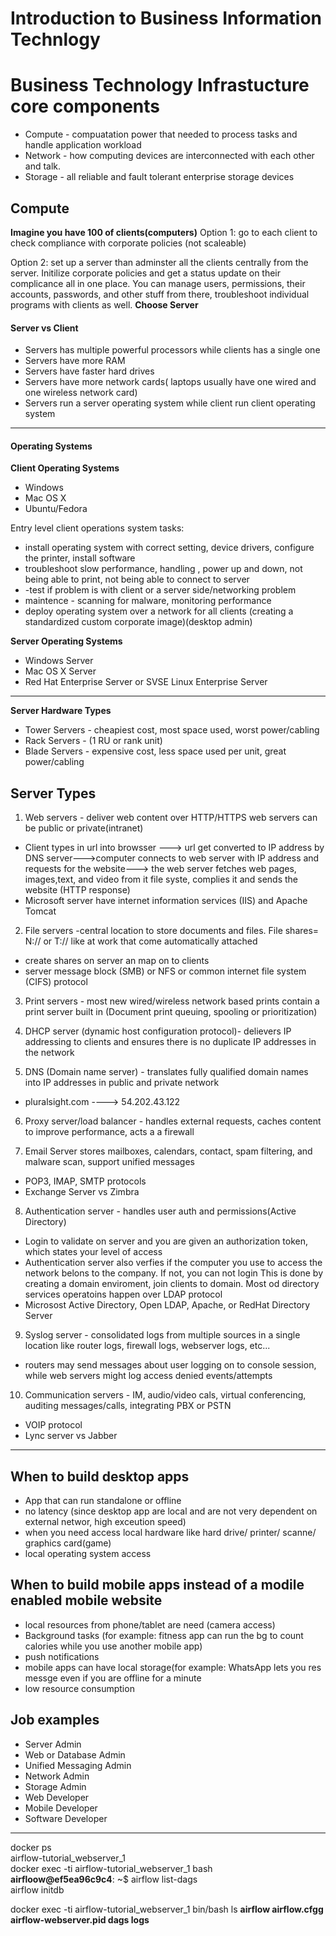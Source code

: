 # Introduction to Business Information Technlogy

# Business Technology Infrastucture core components
- Compute - compuatation power that needed to process tasks and handle application workload
- Network - how computing devices are interconnected with each other and talk. 
- Storage - all reliable and fault tolerant enterprise storage devices

## Compute

**Imagine you have 100 of clients(computers)**
Option 1:  go to each client to check compliance with corporate policies (not scaleable)

Option 2: set up a server than adminster all the clients centrally from the server. Initilize corporate policies and get a status update
on their complicance all in one place. You can manage users, permissions, their accounts, passwords, and other stuff from there, troubleshoot individual programs with clients as well. **Choose Server**

#### Server vs Client
- Servers has multiple powerful processors while clients has a single one
- Servers have more RAM
- Servers have faster hard drives
- Servers have more network cards( laptops usually have one wired and one wireless network card)
- Servers run a server operating system while client run client operating system
---

#### Operating Systems
**Client Operating Systems**
- Windows
- Mac OS X
- Ubuntu/Fedora

Entry level client operations system tasks:
- install operating system with correct setting, device drivers, configure the printer, install software
- troubleshoot slow performance, handling , power up and down, not being able to print, not being able to connect to server
- -test if problem is with client or a server side/networking problem
- maintence - scanning for malware, monitoring performance
- deploy operating system over a network for all clients (creating a standardized custom corporate image)(desktop admin)

**Server Operating Systems**
- Windows Server
- Mac OS X Server
- Red Hat Enterprise Server or SVSE Linux Enterprise Server
---
**Server Hardware Types**
- Tower Servers - cheapiest cost, most space used, worst power/cabling
- Rack Servers - (1 RU or rank unit)
- Blade Servers - expensive cost, less space used per unit, great power/cabling

## Server Types
1. Web servers - deliver web content over HTTP/HTTPS web servers can be public or private(intranet)
  - Client types in url into browsser ---> url get converted to IP address by DNS server--->computer connects to web server with IP address and requests for the website---> the web server fetches web pages, images,text, and video from it file syste, complies it and sends the website (HTTP response)
  - Microsoft server have internet information services (IIS) and Apache Tomcat

2. File servers -central location to store documents and files. File shares= N:// or T:// like at work that come automatically attached
  - create shares on server an map on to clients
  - server message block (SMB) or NFS or common internet file system (CIFS) protocol


3. Print servers - most new wired/wireless network based prints contain a print server built in (Document print queuing, spooling or prioritization)

4. DHCP server (dynamic host configuration protocol)- delievers IP addressing to clients and ensures there is no duplicate IP addresses in the network

5. DNS (Domain name server) -  translates fully qualified domain names into IP addresses in public and private network
  - pluralsight.com ----> 54.202.43.122

6. Proxy server/load balancer - handles external requests, caches content to improve performance, acts a a firewall

7. Email Server stores mailboxes, calendars, contact, spam filtering, and malware scan, support unified messages
  - POP3, IMAP, SMTP protocols
  - Exchange Server vs Zimbra

8. Authentication server - handles user auth and permissions(Active Directory)
  - Login to validate on server and you are given an authorization token, which states your level of access
  - Authentication server also verfies if the computer you use to access the network belons to the company. If not, you can not login
This is done by creating a domain enviroment, join clients to domain. Most od directory services operatoins happen over LDAP protocol
  - Microsost Active Directory, Open LDAP, Apache, or RedHat Directory Server
  
9. Syslog server - consolidated logs from multiple sources in a single location like router logs, firewall logs, webserver logs, etc...
  - routers may send messages about user logging on to console session, while web servers might log access denied events/attempts

10. Communication servers - IM, audio/video cals, virtual conferencing, auditing messages/calls, integrating PBX or PSTN
  - VOIP protocol
  - Lync server vs Jabber
---
## When to build desktop apps
- App that can run standalone or offline
- no latency (since desktop app are local and are not very dependent on external networ, high exceution speed)
- when you need access local hardware like hard drive/ printer/ scanne/ graphics card(game)
- local operating system access

## When to build mobile apps instead of a modile enabled mobile website
- local resources from phone/tablet are need (camera access)
- Background tasks (for example: fitness app can run the bg to count calories while you use another mobile app)
- push notifications
- mobile apps can have local storage(for example: WhatsApp lets you res messge even if you are offline for a minute
- low resource consumption

## Job examples
- Server Admin
- Web or Database Admin
- Unified Messaging Admin
- Network Admin
- Storage Admin
- Web Developer
- Mobile Developer
- Software Developer

---
docker ps <br>
airflow-tutorial_webserver_1 <br>
docker exec -ti airflow-tutorial_webserver_1 bash <br>
**airfloow@ef5ea96c9c4**: ~$ airflow list-dags <br>
airflow initdb <br> 

docker exec -ti airflow-tutorial_webserver_1 bin/bash
ls
**airflow airflow.cfgg airflow-webserver.pid dags logs**
